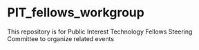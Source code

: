 # PIT_fellows_workgroup
This repository is for Public Interest Technology Fellows Steering Committee to organize related events
